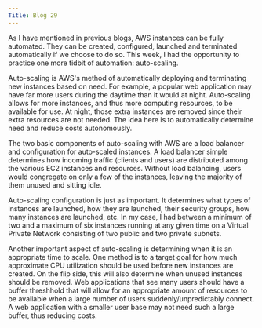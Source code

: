 ```yaml
---
Title: Blog 29
---
```


As I have mentioned in previous blogs, AWS instances can be fully automated. They can be created, configured, launched and terminated automatically if we choose to do so. This week, I had the opportunity to practice one more tidbit of automation: auto-scaling.

Auto-scaling is AWS's method of automatically deploying and terminating new instances based on need. For example, a popular web application may have far more users during the daytime than it would at night. Auto-scaling allows for more instances, and thus more computing resources, to be available for use. At night, those extra instances are removed since their extra resources are not needed. The idea here is to automatically determine need and reduce costs autonomously. 

The two basic components of auto-scaling with AWS are a load balancer and configuration for auto-scaled instances. A load balancer simple determines how incoming traffic (clients and users) are distributed among the various EC2 instances and resources. Without load balancing, users would congregate on only a few of the instances, leaving the majority of them unused and sitting idle.

Auto-scaling configuration is just as important. It determines what types of instances are launched, how they are launched, their security groups, how many instances are launched, etc. In my case, I had between a minimum of two and a maximum of six instances running at any given time on a Virtual Private Network consisting of two public and two private subnets. 

Another important aspect of auto-scaling is determining when it is an appropriate time to scale. One method is to a target goal for how much approximate CPU utilization should be used before new instances are created. On the flip side, this will also determine when unused instances should be removed. Web applications that see many users should have a buffer threshhold that will allow for an appropriate amount of resources to be available when a large number of users suddenly/unpredictably connect. A web application with a smaller user base may not need such a large buffer, thus reducing costs.
